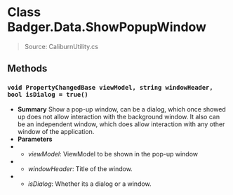 # Class Badger.Data.ShowPopupWindow
> Source: CaliburnUtility.cs
## Methods
### ``void PropertyChangedBase viewModel, string windowHeader, bool isDialog = true()``
* **Summary**
  Show a pop-up window, can be a dialog, which once showed up does not allow interaction with the background window. It also can be an independent window, which does allow interaction with any other window of the application.
* **Parameters**
* * _viewModel_: ViewModel to be shown in the pop-up window
* * _windowHeader_: Title of the window.
* * _isDialog_: Whether its a dialog or a window.
